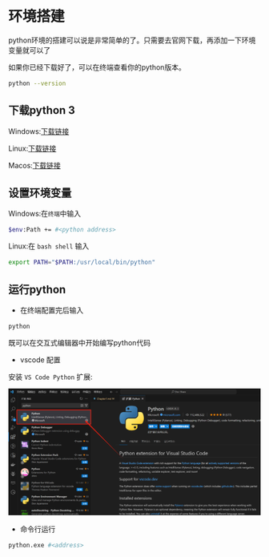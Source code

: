 # 环境搭建

python环境的搭建可以说是非常简单的了。只需要去官网下载，再添加一下环境变量就可以了

如果你已经下载好了，可以在终端查看你的python版本。

```sh
python --version
```

## 下载python 3
Windows:[下载链接](https://www.python.org/ftp/python/3.11.8/python-3.11.8-amd64.exe)

Linux:[下载链接](https://www.python.org/downloads/source/)

Macos:[下载链接](https://www.python.org/ftp/python/3.11.8/python-3.11.8-macos11.pkg)

## 设置环境变量

Windows:在`终端`中输入

```sh
$env:Path += #<python address>
```

Linux:在 `bash shell` 输入

```sh
export PATH="$PATH:/usr/local/bin/python" 
```


## 运行python

- 在终端配置完后输入

```sh
python
```

既可以在交互式编辑器中开始编写python代码

- vscode 配置

安装 `VS Code Python` 扩展:

![vscodePython](./Images/vscodePython.png)

- 命令行运行

```sh
python.exe #<address>
```
